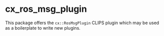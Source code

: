 # cx_ros_msg_plugin
This package offers the `cx::RosMsgPlugin` CLIPS plugin which may be used as a boilerplate to write new plugins.
